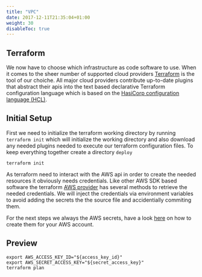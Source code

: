 ```yaml
---
title: "VPC"
date: 2017-12-11T21:35:04+01:00
weight: 30
disableToc: true
---
```


## Terraform
We now have to choose which infrastructure as code software to use. When it comes to the sheer number of supported cloud providers [Terraform](https://www.terraform.io/) is the tool of our choiche. All major cloud providers contribute up-to-date plugins that abstract their apis into the text based declarative Terraform configuration language which is based on the [HasiCorp configuration language (HCL)](https://github.com/hashicorp/hcl).

## Initial Setup
First we need to initialize the terraform working directory by running `terraform init` which will initialize the working directory and also download any needed plugins needed to execute our terraform configuration files.
To keep everything together create a directory `deploy`

```
terraform init
```

As terraform need to interact with the AWS api in order to create the needed resources it obviously needs credentials. Like other AWS SDK based software the terraform [AWS provider](https://www.terraform.io/docs/providers/aws/) has several methods to retrieve the needed credentials. We will inject the credentials via environment variables to avoid adding the secrets the the source file and accidentially commiting them.

For the next steps we always the AWS secrets, have a look [here](https://docs.aws.amazon.com/general/latest/gr/managing-aws-access-keys.html) on how to create them for your AWS account.

## Preview

```
export AWS_ACCESS_KEY_ID="${access_key_id}"
export AWS_SECRET_ACCESS_KEY="${secret_access_key}"
terraform plan
```
